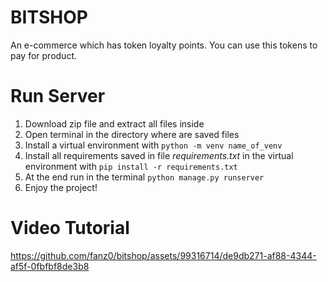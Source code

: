 # BITSHOP
An e-commerce which has token loyalty points. You can use this tokens to pay for product.

# Run Server
1. Download zip file and extract all files inside
2. Open terminal in the directory where are saved files
3. Install a virtual environment with `python -m venv name_of_venv`
4. Install all requirements saved in file _requirements.txt_ in the virtual environment with `pip install -r requirements.txt`
5. At the end run in the terminal `python manage.py runserver`
6. Enjoy the project!

# Video Tutorial
https://github.com/fanz0/bitshop/assets/99316714/de9db271-af88-4344-af5f-0fbfbf8de3b8
